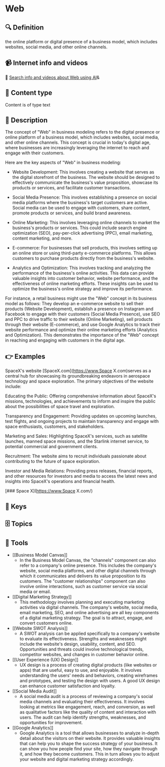 
# Web


## 🔍 Definition
the online platform or digital presence of a business model, which includes websites, social media, and other online channels.


## 📹 Internet info and videos
🤖 [Search info and videos about Web using AI](https://www.perplexity.ai/search?q=videos+about+Web:+the+online+platform+or+digital+presence+of+a+business+model,+which+includes+websites,+social+media,+and+other+online+channels.
)&

## 📰 Content type 
Content is of type text

## 📖 Description
The concept of "Web" in business modeling refers to the digital presence or online platform of a business model, which includes websites, social media, and other online channels. This concept is crucial in today's digital age, where businesses are increasingly leveraging the internet to reach and engage with their customers.

Here are the key aspects of "Web" in business modeling:

- Website Development: This involves creating a website that serves as the digital storefront of the business. The website should be designed to effectively communicate the business's value proposition, showcase its products or services, and facilitate customer transactions.

- Social Media Presence: This involves establishing a presence on social media platforms where the business's target customers are active. Social media can be used to engage with customers, share content, promote products or services, and build brand awareness.

- Online Marketing: This involves leveraging online channels to market the business's products or services. This could include search engine optimization (SEO), pay-per-click advertising (PPC), email marketing, content marketing, and more.

- E-commerce: For businesses that sell products, this involves setting up an online store or using third-party e-commerce platforms. This allows customers to purchase products directly from the business's website.

- Analytics and Optimization: This involves tracking and analyzing the performance of the business's online activities. This data can provide valuable insights into customer behavior, website performance, and the effectiveness of online marketing efforts. These insights can be used to optimize the business's online strategy and improve its performance.

For instance, a retail business might use the "Web" concept in its business model as follows: They develop an e-commerce website to sell their products (Website Development), establish a presence on Instagram and Facebook to engage with their customers (Social Media Presence), use SEO and PPC to drive traffic to their website (Online Marketing), sell products through their website (E-commerce), and use Google Analytics to track their website performance and optimize their online marketing efforts (Analytics and Optimization). This demonstrates the importance of the "Web" concept in reaching and engaging with customers in the digital age.

## 👉 Examples

SpaceX's website [SpaceX.com](https://www.Space X.com)serves as a central hub for showcasing its groundbreaking endeavors in aerospace technology and space exploration. The primary objectives of the website include:

Educating the Public: Offering comprehensive information about SpaceX's missions, technologies, and achievements to inform and inspire the public about the possibilities of space travel and exploration.

Transparency and Engagement: Providing updates on upcoming launches, test flights, and ongoing projects to maintain transparency and engage with space enthusiasts, customers, and stakeholders.

Marketing and Sales: Highlighting SpaceX's services, such as satellite launches, manned space missions, and the Starlink internet service, to potential commercial and government clients.

Recruitment: The website aims to recruit individuals passionate about contributing to the future of space exploration.

Investor and Media Relations: Providing press releases, financial reports, and other resources for investors and media to access the latest news and insights into SpaceX's operations and financial health.

[### Space X](https://www.Space X.com/)

## 🔑 Keys



## 🗄️ Topics


## 🧰 Tools
- [[Business Model Canvas]]
  - In the Business Model Canvas, the "channels" component can also refer to a company's online presence. This includes the company's website, social media platforms, and other digital channels through which it communicates and delivers its value proposition to its customers. The "customer relationships" component can also involve online interactions, such as customer service via social media or email.
- [[Digital Marketing Strategy]]
  - This methodology involves planning and executing marketing activities via digital channels. The company's website, social media, email marketing, SEO, and online advertising are all key components of a digital marketing strategy. The goal is to attract, engage, and convert customers online.
- [[Website SWOT Analysis]]
  - A SWOT analysis can be applied specifically to a company's website to evaluate its effectiveness. Strengths and weaknesses might include the website's design, usability, content, and SEO. Opportunities and threats could involve technological trends, competitor websites, and changes in customer behavior online.
- [[User Experience (UX) Design]]
  - UX design is a process of creating digital products (like websites or apps) that are useful, easy to use, and enjoyable. It involves understanding the users' needs and behaviors, creating wireframes and prototypes, and testing the design with users. A good UX design can enhance customer satisfaction and loyalty.
- [[Social Media Audit]]
  - A social media audit is a process of reviewing a company's social media channels and evaluating their effectiveness. It involves looking at metrics like engagement, reach, and conversion, as well as qualitative factors like the quality of content and interaction with users. The audit can help identify strengths, weaknesses, and opportunities for improvement.
- [[Google Analytics]]
  - Google Analytics is a tool that allows businesses to analyze in-depth detail about the visitors on their website. It provides valuable insights that can help you to shape the success strategy of your business. It can show you how people find your site, how they navigate through it, and how they become customers. This in turn allows you to adjust your website and digital marketing strategy accordingly.
